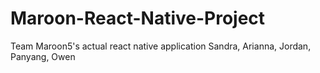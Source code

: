 # Maroon-React-Native-Project
Team Maroon5's actual react native application
Sandra, Arianna, Jordan, Panyang, Owen
